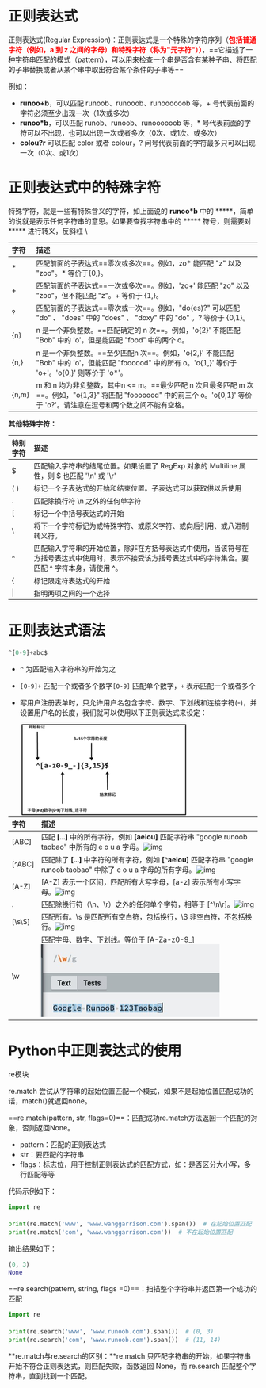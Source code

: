 # 正则表达式

正则表达式(Regular Expression)：正则表达式是一个特殊的字符序列（<font color='red'>**包括普通字符（例如，a 到 z 之间的字母）和特殊字符（称为"元字符"））**</font>，==它描述了一种字符串匹配的模式（pattern），可以用来检查一个串是否含有某种子串、将匹配的子串替换或者从某个串中取出符合某个条件的子串等==

例如：

- **runoo+b**，可以匹配 runoob、runooob、runoooooob 等，+ 号代表前面的字符必须至少出现一次（1次或多次）
- **runoo\*b**，可以匹配 runob、runoob、runoooooob 等，* 号代表前面的字符可以不出现，也可以出现一次或者多次（0次、或1次、或多次）
- **colou?r** 可以匹配 color 或者 colour，? 问号代表前面的字符最多只可以出现一次（0次、或1次）

# 正则表达式中的特殊字符

特殊字符，就是一些有特殊含义的字符，如上面说的 **runoo\*b** 中的 *****，简单的说就是表示任何字符串的意思。如果要查找字符串中的 ***** 符号，则需要对 ***** 进行转义，反斜杠 \

| 字符  | 描述                                                         |
| :---- | :----------------------------------------------------------- |
| *     | 匹配前面的子表达式==零次或多次==。例如，zo* 能匹配 "z" 以及 "zoo"。* 等价于{0,}。 |
| +     | 匹配前面的子表达式==一次或多次==。例如，'zo+' 能匹配 "zo" 以及 "zoo"，但不能匹配 "z"。+ 等价于 {1,}。 |
| ?     | 匹配前面的子表达式==零次或一次==。例如，"do(es)?" 可以匹配 "do" 、 "does" 中的 "does" 、 "doxy" 中的 "do" 。? 等价于 {0,1}。 |
| {n}   | n 是一个非负整数。==匹配确定的 n 次==。例如，'o{2}' 不能匹配 "Bob" 中的 'o'，但是能匹配 "food" 中的两个 o。 |
| {n,}  | n 是一个非负整数。==至少匹配n 次==。例如，'o{2,}' 不能匹配 "Bob" 中的 'o'，但能匹配 "foooood" 中的所有 o。'o{1,}' 等价于 'o+'。'o{0,}' 则等价于 'o*'。 |
| {n,m} | m 和 n 均为非负整数，其中n <= m。==最少匹配 n 次且最多匹配 m 次==。例如，"o{1,3}" 将匹配 "fooooood" 中的前三个 o。'o{0,1}' 等价于 'o?'。请注意在逗号和两个数之间不能有空格。 |

**其他特殊字符：**

| 特别字符 | 描述                                                         |
| :------- | :----------------------------------------------------------- |
| $        | 匹配输入字符串的结尾位置。如果设置了 RegExp 对象的 Multiline 属性，则 $ 也匹配 '\n' 或 '\r' |
| ( )      | 标记一个子表达式的开始和结束位置。子表达式可以获取供以后使用 |
| .        | 匹配除换行符 \n 之外的任何单字符                             |
| [        | 标记一个中括号表达式的开始                                   |
| \        | 将下一个字符标记为或特殊字符、或原义字符、或向后引用、或八进制转义符。 |
| ^        | 匹配输入字符串的开始位置，除非在方括号表达式中使用，当该符号在方括号表达式中使用时，表示不接受该方括号表达式中的字符集合。要匹配 ^ 字符本身，请使用 \^。 |
| {        | 标记限定符表达式的开始                                       |
| \|       | 指明两项之间的一个选择                                       |

# 正则表达式语法

```python
^[0-9]+abc$
```

- `^` 为匹配输入字符串的开始为之
- `[0-9]+` 匹配一个或者多个数字`[0-9]` 匹配单个数字，`+` 表示匹配一个或者多个

- 写用户注册表单时，只允许用户名包含字符、数字、下划线和连接字符(-)，并设置用户名的长度，我们就可以使用以下正则表达式来设定：

  <img align='left' src="img/Python%EF%BC%9A%E6%AD%A3%E5%88%99%E8%A1%A8%E8%BE%BE%E5%BC%8F.img/image-20211221123347835.png" alt="image-20211221123347835" style="zoom: 33%;" />

| 字符   | 描述                                                         |
| :----- | :----------------------------------------------------------- |
| [ABC]  | 匹配 **[...]** 中的所有字符，例如 **[aeiou]** 匹配字符串 "google runoob taobao" 中所有的 e o u a 字母。![img](https://www.runoob.com/wp-content/uploads/2014/03/E691DDE1-E5CB-4EA8-8D16-759BD0D2B09D.jpg) |
| [^ABC] | 匹配除了 **[...]** 中字符的所有字符，例如 **[^aeiou]** 匹配字符串 "google runoob taobao" 中除了 e o u a 字母的所有字母。![img](https://www.runoob.com/wp-content/uploads/2014/03/ED971D92-30F4-4768-A2C7-02A84A3A9DEB.jpg) |
| [A-Z]  | [A-Z] 表示一个区间，匹配所有大写字母，[a-z] 表示所有小写字母。![img](https://www.runoob.com/wp-content/uploads/2014/03/C5E357BD-65E3-4EB3-9D80-10D096F19287.jpg) |
| .      | 匹配除换行符（\n、\r）之外的任何单个字符，相等于 [^\n\r]。![img](https://www.runoob.com/wp-content/uploads/2014/03/0FD7E77D-38A7-43BC-B51A-7DBA23A77756.jpg) |
| [\s\S] | 匹配所有。\s 是匹配所有空白符，包括换行，\S 非空白符，不包括换行。![img](https://www.runoob.com/wp-content/uploads/2014/03/47CA6C59-64CF-433A-909E-1E342349A4E0.jpg) |
| \w     | 匹配字母、数字、下划线。等价于 [A-Za-z0-9_]![img](img/Python%EF%BC%9A%E6%AD%A3%E5%88%99%E8%A1%A8%E8%BE%BE%E5%BC%8F.img/F35A5971-3519-4CAE-8BEC-9DE8F4A55257.jpg) |

# Python中正则表达式的使用

re模块

re.match 尝试从字符串的起始位置匹配一个模式，如果不是起始位置匹配成功的话，match()就返回none。

==re.match(pattern, str, flags=0)==：匹配成功re.match方法返回一个匹配的对象，否则返回None。

- pattern：匹配的正则表达式
- str：要匹配的字符串
- flags：标志位，用于控制正则表达式的匹配方式，如：是否区分大小写，多行匹配等等

代码示例如下：

```python
import re

print(re.match('www', 'www.wanggarrison.com').span())  # 在起始位置匹配
print(re.match('com', 'www.wanggarrison.com'))  # 不在起始位置匹配
```

输出结果如下：

```python
(0, 3)
None
```

==re.search(pattern, string, flags =0)==：扫描整个字符串并返回第一个成功的匹配

```python
import re
 
print(re.search('www', 'www.runoob.com').span())  # (0, 3)
print(re.search('com', 'www.runoob.com').span())  # (11, 14)
```

**re.match与re.search的区别：**re.match 只匹配字符串的开始，如果字符串开始不符合正则表达式，则匹配失败，函数返回 None，而 re.search 匹配整个字符串，直到找到一个匹配。



